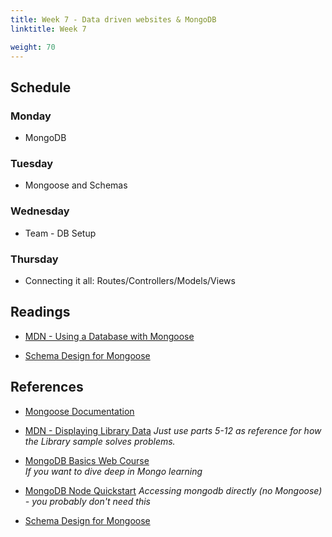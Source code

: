 ```yaml
---
title: Week 7 - Data driven websites & MongoDB
linktitle: Week 7

weight: 70
---
```


## Schedule

### Monday

* MongoDB

### Tuesday

* Mongoose and Schemas

### Wednesday

* Team - DB Setup

### Thursday

* Connecting it all: Routes/Controllers/Models/Views

## Readings

* [MDN - Using a Database with Mongoose](https://developer.mozilla.org/en-US/docs/Learn/Server-side/Express_Nodejs/mongoose)

* [Schema Design for Mongoose](https://developer.mongodb.com/article/mongodb-schema-design-best-practices/)

## References

* [Mongoose Documentation](https://mongoosejs.com/docs/guide.html)

* [MDN - Displaying Library Data](https://developer.mozilla.org/en-US/docs/Learn/Server-side/Express_Nodejs/Displaying_data)
    *Just use parts 5-12 as reference for how the Library sample solves problems.*

* [MongoDB Basics Web Course](https://university.mongodb.com/courses/M001/about)  
    *If you want to dive deep in Mongo learning*

* [MongoDB Node Quickstart](https://docs.mongodb.com/drivers/node/v3.6/quick-start/)
    *Accessing mongodb directly (no Mongoose) - you probably don't need this*

* [Schema Design for Mongoose](https://developer.mongodb.com/article/mongodb-schema-design-best-practices/)